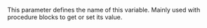 This parameter defines the name of this variable.
Mainly used with procedure blocks to get or set its value.